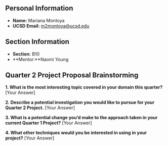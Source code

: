 ## Personal Information

- **Name:** Mariana Montoya
- **UCSD Email:** m2montoya@ucsd.edu

## Section Information

- **Section:** B10
- **Mentor:**Naomi Young

## Quarter 2 Project Proposal Brainstorming

**1. What is the most interesting topic covered in your domain this quarter?**
   [Your Answer]

**2. Describe a potential investigation you would like to pursue for your Quarter 2 Project.**
   [Your Answer]

**3. What is a potential change you’d make to the approach taken in your current Quarter 1 Project?**
   [Your Answer]

**4. What other techniques would you be interested in using in your project?**
   [Your Answer]
